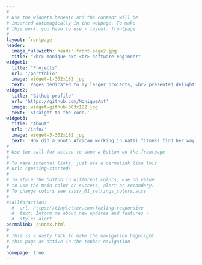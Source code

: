 ```yaml
---
#
# Use the widgets beneath and the content will be
# inserted automagically in the webpage. To make
# this work, you have to use › layout: frontpage
#
layout: frontpage
header:
  image_fullwidth: header-front-page2.jpg
  title: "<br> monique axt <br> software engineer"
widget1:
  title: "Projects"
  url: '/portfolio'
  image: widget-1-302x182.jpg
  text: 'Pages dedicated to my larger projects, <br> presented delightfully.'
widget2:
  title: "Github profile"
  url: 'https://github.com/MoniqueAxt'
  image: widget-github-303x182.jpg
  text: 'Straight to the code.'
widget3:
  title: "About"
  url: '/info/'
  image: widget-3-302x182.jpg
  text: 'How did a South African working in natal fitness find her way to coding?'
#
# Use the call for action to show a button on the frontpage
#
# To make internal links, just use a permalink like this
# url: /getting-started/
#
# To style the button in different colors, use no value
# to use the main color or success, alert or secondary.
# To change colors see sass/_01_settings_colors.scss
#
#callforaction:
  #  url: https://tinyletter.com/feeling-responsive
  #  text: Inform me about new updates and features ›
  #  style: alert
permalink: /index.html
#
# This is a nasty hack to make the navigation highlight
# this page as active in the topbar navigation
#
homepage: true
---
```


